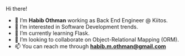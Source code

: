 Hi there!


- 👋 I’m **Habib Othman** working as Back End Engineer @ Kiitos.
- 👀 I’m interested in Software Development trends.
- 🌱 I’m currently learning Flask.
- 💞️ I’m looking to collaborate on Object-Relational Mapping (ORM).
- 📫 You can reach me through **habib.m.othman@gmail.com**

<!---
habibmalek/habibmalek is a ✨ special ✨ repository because its `README.md` (this file) appears on your GitHub profile.
You can click the Preview link to take a look at your changes.
--->
